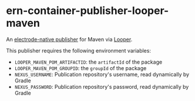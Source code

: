 # ern-container-publisher-looper-maven

An [electrode-native publisher](https://native.electrode.io/reference/glossary#container-publishers) for Maven via [Looper](https://looper.readthedocs.io/en/latest/).

This publisher requires the following environment variables:

* `LOOPER_MAVEN_POM_ARTIFACTID`: the `artifactId` of the package
* `LOOPER_MAVEN_POM_GROUPID`: the `groupId` of the package
* `NEXUS_USERNAME`: Publication repository's username, read dynamically by
  Gradle
* `NEXUS_PASSWORD`: Publication repository's password, read dynamically by
  Gradle
